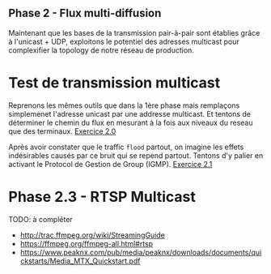 Phase 2 - Flux multi-diffusion
------------------------------

Maintenant que les bases de la transmission pair-à-pair sont établies grâce à l'unicast + UDP,
exploitons le potentiel des adresses multicast pour complexifier la topology de notre réseau de
production.  


# Test de transmission multicast

Reprenons les mêmes outils que dans la 1ère phase mais remplaçons simplemenet l'adresse unicast par
une addresse multicast. Et tentons de déterminer le chemin du flux en mesurant à la fois aux niveaux du reseau que des terminaux. [Exercice 2.0](./Phase%202.0/README.md) 

Après avoir constater que le traffic `flood` partout, on imagine les effets indésirables causés par ce bruit qui se repend partout. Tentons d'y palier en activant le Protocol de Gestion de Group (IGMP).
[Exercice 2.1](./Phase%202.1/README.md)


# Phase 2.3 - RTSP Multicast

 TODO: à compléter

- http://trac.ffmpeg.org/wiki/StreamingGuide
- https://ffmpeg.org/ffmpeg-all.html#rtsp 
- https://www.peaknx.com/pub/media/peaknx/downloads/documents/quickstarts/Media_MTX_Quickstart.pdf

